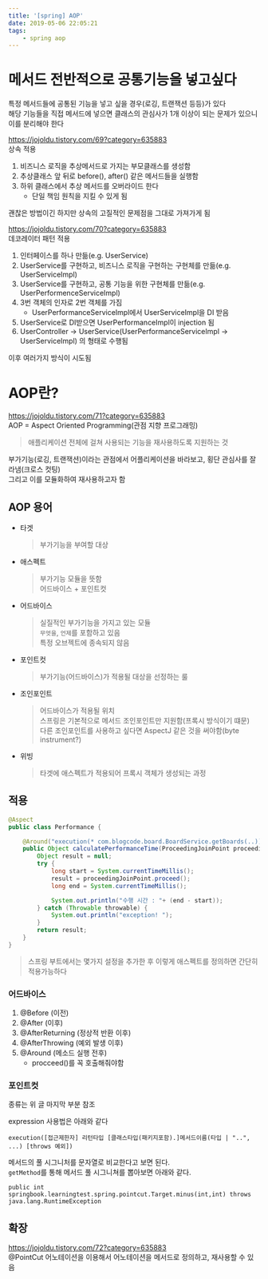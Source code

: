 ```yaml
---
title: '[spring] AOP'
date: 2019-05-06 22:05:21
tags:
    - spring aop
---
```


# 메서드 전반적으로 공통기능을 넣고싶다
특정 메서드들에 공통된 기능을 넣고 싶을 경우(로깅, 트랜잭션 등등)가 있다  
해당 기능들을 직접 메서드에 넣으면 클래스의 관심사가 1개 이상이 되는 문제가 있으니 이를 분리해야 한다  

<https://jojoldu.tistory.com/69?category=635883>  
상속 적용  
1. 비즈니스 로직을 추상메서드로 가지는 부모클래스를 생성함
2. 추상클래스 앞 뒤로 before(), after() 같은 메서드들을 실행함
3. 하위 클래스에서 추상 메서드를 오버라이드 한다
    - 단일 책임 원칙을 지킬 수 있게 됨

괜찮은 방법이긴 하지만 상속의 고질적인 문제점을 그대로 가져가게 됨  

<https://jojoldu.tistory.com/70?category=635883>  
데코레이터 패턴 적용  
1. 인터페이스를 하나 만듦(e.g. UserService)
2. UserService를 구현하고, 비즈니스 로직을 구현하는 구현체를 만듦(e.g. UserServiceImpl)
3. UserService를 구현하고, 공통 기능을 위한 구현체를 만듦(e.g. UserPerformenceServiceImpl)
4. 3번 객체의 인자로 2번 객체를 가짐
    - UserPerformanceServiceImpl에서 UserServiceImpl을 DI 받음
5. UserService로 DI받으면 UserPerformanceImpl이 injection 됨
6. UserController -> UserService(UserPerformanceServiceImpl -> UserServiceImpl) 의 형태로 수행됨

이후 여러가지 방식이 시도됨  

# AOP란?
<https://jojoldu.tistory.com/71?category=635883>  
AOP = Aspect Oriented Programming(관점 지향 프로그래밍)  
> 애플리케이션 전체에 걸쳐 사용되는 기능을 재사용하도록 지원하는 것  

부가기능(로깅, 트랜잭션)이라는 관점에서 어플리케이션을 바라보고, 횡단 관심사를 잘라냄(크로스 컷팅)  
그리고 이를 모듈화하여 재사용하고자 함  

## AOP 용어
- 타겟
    > 부가기능을 부여할 대상
- 애스펙트
    > 부가기능 모듈을 뜻함  
    > 어드바이스 + 포인트컷  
- 어드바이스
    > 실질적인 부가기능을 가지고 있는 모듈  
    > `무엇을`, `언제`를 포함하고 있음  
    > 특정 오브젝트에 종속되지 않음  
- 포인트컷
    > 부가기능(어드바이스)가 적용될 대상을 선정하는 룰
- 조인포인트
    > 어드바이스가 적용될 위치  
    > 스프링은 기본적으로 메서드 조인포인트만 지원함(프록시 방식이기 떄문)  
    > 다른 조인포인트를 사용하고 싶다면 AspectJ 같은 것을 써야함(byte instrument?)  
- 위빙
    > 타겟에 애스펙트가 적용되어 프록시 객체가 생성되는 과정  

## 적용
```java
@Aspect
public class Performance {

    @Around("execution(* com.blogcode.board.BoardService.getBoards(..))")
    public Object calculatePerformanceTime(ProceedingJoinPoint proceedingJoinPoint) {
        Object result = null;
        try {
            long start = System.currentTimeMillis();
            result = proceedingJoinPoint.proceed();
            long end = System.currentTimeMillis();

            System.out.println("수행 시간 : "+ (end - start));
        } catch (Throwable throwable) {
            System.out.println("exception! ");
        }
        return result;
    }
}
```
> 스프링 부트에서는 몇가지 설정을 추가한 후 이렇게 애스펙트를 정의하면 간단히 적용가능하다  

### 어드바이스
1. @Before (이전)
2. @After (이후)
3. @AfterReturning (정상적 반환 이후)
4. @AfterThrowing (예외 발생 이후)
5. @Around (메소드 실행 전후)
    - procceed()를 꼭 호출해줘야함  

### 포인트컷
종류는 위 글 마지막 부분 참조  

expression 사용법은 아래와 같다  
```
execution([접근제한자] 리턴타입 [클래스타입(패키지포함).]메서드이름(타입 | "..", ...) [throws 예외])
```

메서드의 풀 시그니처를 문자열로 비교한다고 보면 된다.  
`getMethod`를 통해 메서드 풀 시그니쳐를 뽑아보면 아래와 같다.  
```
public int springbook.learningtest.spring.pointcut.Target.minus(int,int) throws java.lang.RuntimeException
```

## 확장
<https://jojoldu.tistory.com/72?category=635883>  
@PointCut 어노테이션을 이용해서 어노테이션을 메서드로 정의하고, 재사용할 수 있음  

<!-- more -->